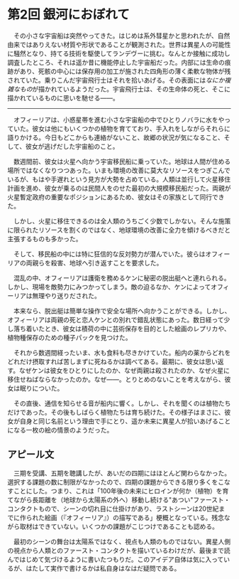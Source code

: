 # 第2回 銀河におぼれて

　その小さな宇宙船は突然やってきた。はじめは系外彗星かと思われたが、自然由来ではありえない材質や形状であることが観測された。世界は異星人の可能性に騒然となり、持てる技術を駆使してランデヴーに挑む。なんとか接触に成功し調査したところ、それは遥か昔に機能停止した宇宙船だった。内部には生命の痕跡があり、死骸の中心には保存用の加工が施された四角形の薄く柔軟な物体が残されていた。乗りこんだ宇宙飛行士はそれを拾いあげる。その表面には*なにか複雑なもの*が描かれているようだった。宇宙飛行士は、その生命体の死と、そこに描かれているものに思いを馳せる——。

---

　オフィーリアは、小惑星帯を進む小さな宇宙船の中でひとりノバラに水をやっていた。彼女は他にもいくつかの植物を育てており、手入れをしながらそれらに語りかける。今日もどこからも連絡がないこと、故郷の状況が気になること、そして、彼女が逃げだした宇宙船のこと。

　数週間前、彼女は火星へ向かう宇宙移民船に乗っていた。地球は人間が住める場所ではなくなりつつあった。いまも環境の改善に莫大なリソースをつぎこんでいるが、もはや手遅れという見方が大勢を占めている。人類は並行して火星移住計画を進め、彼女が乗るのは民間人をのせた最初の大規模移民船だった。両親が火星暫定政府の重要なポジションにあるため、彼女はその家族として同行できた。

　しかし、火星に移住できるのは全人類のうちごく少数でしかない。そんな施策に限られたリソースを割くのではなく、地球環境の改善に全力を傾けるべきだと主張するものも多かった。

　そして、移民船の中には特に狂信的な反対勢力が潜んでいた。彼らはオフィーリアの両親らを殺害、地球へ引き返すことを要求した。

　混乱の中、オフィーリアは護衛を務めるケンに秘密の脱出艇へと連れられる。しかし、現場を敵勢力にみつかってしまう。敵の迫るなか、ケンによってオフィーリアは無理やり送りだされた。

　本来なら、脱出艇は簡単な操作で安全な場所へ向かうことができる。しかし、オフィーリアは両親の死と恋人ケンとの別れで錯乱状態にあった。数日経って少し落ち着いたとき、彼女は積荷の中に芸術保存を目的とした絵画のレプリカや、植物種保存のための種子パックを見つけた。

　それから数週間経ったいま、水も食料も尽きかけていた。船内の薬からどれをどれだけ摂取すれば苦しまずに死ねるかは調べてある。最期に、彼女は思い返す。なぜケンは彼女をひとりにしたのか、なぜ両親は殺されたのか、なぜ火星に移住せねばならなかったのか。なぜ——。とりとめのないことを考えながら、彼女は眠りについた。

　その直後、通信を知らせる音が船内に響く。しかし、それを聞くのは植物たちだけであった。その後もしばらく植物たちは育ち続けた。その様子はまさに、彼女が自身と同じ名前という理由で手にとり、遥か未来に異星人が拾いあげることになる一枚の絵の情景のようだった。

## アピール文

　三期を受講、五期を聴講したが、あいだの四期にはほとんど関わらなかった。選択する課題の数に制限がなかったので、四期の課題からできる限り多くをこなすことにした。つまり、これは「100年後の未来にヒロインが何か（植物）を育てながら長距離を（地球から太陽系の外へ）移動し続ける"あつい"ファースト・コンタクトもので、シーンの切れ目に仕掛けがあり、ラストシーンは20世紀までに作られた絵画（『オフィーリア』）の描写である」梗概となっている。残念ながら取材はできていない。いくつかの課題がこじつけであることも認める。

　最初のシーンの舞台は太陽系ではなく、視点も人類のものではない。異星人側の視点から人類とのファースト・コンタクトを描いているわけだが、最後まで読んではじめて気づけるように書いたつもりだ。このアイデア自体は気に入っているが、はたして実作で書けるかは私自身はなはだ疑問である。
